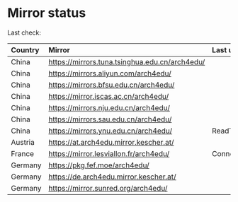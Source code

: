 <script src="./time.js"></script>
# Mirror status
Last check: <script type="text/javascript">localize(1696151725.019874);</script>

|Country|Mirror|Last update|
|:------|:-----|:----------|
|China|https://mirrors.tuna.tsinghua.edu.cn/arch4edu/|<script type="text/javascript">localize(1696099243);</script>|
|China|https://mirrors.aliyun.com/arch4edu/|<script type="text/javascript">localize(1696141732);</script>|
|China|https://mirrors.bfsu.edu.cn/arch4edu/|<script type="text/javascript">localize(1696099243);</script>|
|China|https://mirror.iscas.ac.cn/arch4edu/|<script type="text/javascript">localize(1696099243);</script>|
|China|https://mirrors.nju.edu.cn/arch4edu/|<script type="text/javascript">localize(1696099243);</script>|
|China|https://mirrors.sau.edu.cn/arch4edu/|<script type="text/javascript">localize(1696141732);</script>|
|China|https://mirrors.ynu.edu.cn/arch4edu/|ReadTimeout|
|Austria|https://at.arch4edu.mirror.kescher.at/|<script type="text/javascript">localize(1696141732);</script>|
|France|https://mirror.lesviallon.fr/arch4edu/|ConnectTimeout|
|Germany|https://pkg.fef.moe/arch4edu/|<script type="text/javascript">localize(1696141732);</script>|
|Germany|https://de.arch4edu.mirror.kescher.at/|<script type="text/javascript">localize(1696141732);</script>|
|Germany|https://mirror.sunred.org/arch4edu/|<script type="text/javascript">localize(1696141732);</script>|

<script src="./tablefilter/tablefilter.js"></script>
<script src="./table.js"></script>